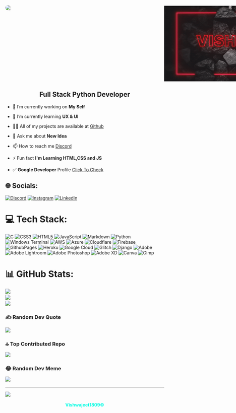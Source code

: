 <div id="slider" style" overflow: hidden;
    border-radius: 20px;">
  <figure style="position: relative;
    width: 1900%;
    margin: 0;
    padding: 0;
    font-size: 0;
    animation: 38s slidy infinite;">
    <img src="standard (1).gif" style=" width: 5.263%;
    height: auto;
    float: left;
    border-radius: 20px;">
    <img src="standard (2).gif">
    <img src="standard (3).gif">
    <img src="standard (4).gif">
    <img src="standard (5).gif">
    <img src="standard (6).gif">
    <img src="standard (7).gif">
    <img src="standard (8).gif">
    <img src="standard (9).gif">
    <img src="standard (10).gif">
    <img src="standard (11).gif">
    <img src="standard (12).gif">
    <img src="standard (13).gif">
    <img src="standard (14).gif">
    <img src="standard (15).gif">
    <img src="standard (16).gif">
    <img src="standard (17).gif">
    <img src="standard (18).gif">
    <img src="standard (19).gif">
  </figure>
</div>

<div style="text-align:center;">
<h2> Full Stack Python Developer </h2>
</div>

- 🔭 I’m currently working on **My Self**

- 🌱 I’m currently learning **UX & UI**

- 👨‍💻 All of my projects are available at [Github](https://github.com/Vishwajeet1809)

- 💬 Ask me about **New Idea**

- 📫 How to reach me [Discord](https://discord.gg/7wp9V6Pq)

- ⚡ Fun fact **I'm Learning HTML,CSS and JS**

- ✅ **Google Developer** Profile [Click To Check](https://g.dev/sergeant)


## 🌐 Socials:
[![Discord](https://img.shields.io/badge/Discord-%237289DA.svg?logo=discord&logoColor=white)](https://discord.gg/v5JCUUJ3) [![Instagram](https://img.shields.io/badge/Instagram-%23E4405F.svg?logo=Instagram&logoColor=white)](https://instagram.com/ft.vishwajeet) [![LinkedIn](https://img.shields.io/badge/LinkedIn-%230077B5.svg?logo=linkedin&logoColor=white)](https://linkedin.com/in/VishwajeetsinghChundawat) 

# 💻 Tech Stack:
![C](https://img.shields.io/badge/c-%2300599C.svg?style=flat-square&logo=c&logoColor=white) ![CSS3](https://img.shields.io/badge/css3-%231572B6.svg?style=flat-square&logo=css3&logoColor=white) ![HTML5](https://img.shields.io/badge/html5-%23E34F26.svg?style=flat-square&logo=html5&logoColor=white) ![JavaScript](https://img.shields.io/badge/javascript-%23323330.svg?style=flat-square&logo=javascript&logoColor=%23F7DF1E) ![Markdown](https://img.shields.io/badge/markdown-%23000000.svg?style=flat-square&logo=markdown&logoColor=white) ![Python](https://img.shields.io/badge/python-3670A0?style=flat-square&logo=python&logoColor=ffdd54) ![Windows Terminal](https://img.shields.io/badge/Windows%20Terminal-%234D4D4D.svg?style=flat-square&logo=windows-terminal&logoColor=white) ![AWS](https://img.shields.io/badge/AWS-%23FF9900.svg?style=flat-square&logo=amazon-aws&logoColor=white) ![Azure](https://img.shields.io/badge/azure-%230072C6.svg?style=flat-square&logo=microsoftazure&logoColor=white) ![Cloudflare](https://img.shields.io/badge/Cloudflare-F38020?style=flat-square&logo=Cloudflare&logoColor=white) ![Firebase](https://img.shields.io/badge/firebase-%23039BE5.svg?style=flat-square&logo=firebase) ![GithubPages](https://img.shields.io/badge/github%20pages-121013?style=flat-square&logo=github&logoColor=white) ![Heroku](https://img.shields.io/badge/heroku-%23430098.svg?style=flat-square&logo=heroku&logoColor=white) ![Google Cloud](https://img.shields.io/badge/GoogleCloud-%234285F4.svg?style=flat-square&logo=google-cloud&logoColor=white) ![Glitch](https://img.shields.io/badge/glitch-%233333FF.svg?style=flat-square&logo=glitch&logoColor=white) ![Django](https://img.shields.io/badge/django-%23092E20.svg?style=flat-square&logo=django&logoColor=white) ![Adobe](https://img.shields.io/badge/adobe-%23FF0000.svg?style=flat-square&logo=adobe&logoColor=white) ![Adobe Lightroom](https://img.shields.io/badge/Adobe%20Lightroom-31A8FF.svg?style=flat-square&logo=Adobe%20Lightroom&logoColor=white) ![Adobe Photoshop](https://img.shields.io/badge/adobe%20photoshop-%2331A8FF.svg?style=flat-square&logo=adobe%20photoshop&logoColor=white) ![Adobe XD](https://img.shields.io/badge/Adobe%20XD-470137?style=flat-square&logo=Adobe%20XD&logoColor=#FF61F6) ![Canva](https://img.shields.io/badge/Canva-%2300C4CC.svg?style=flat-square&logo=Canva&logoColor=white) ![Gimp](https://img.shields.io/badge/Gimp-657D8B?style=flat-square&logo=gimp&logoColor=FFFFFF)

# 📊 GitHub Stats:
![](https://github-readme-stats.vercel.app/api?username=Vishwajeet1809&theme=dark&hide_border=false&include_all_commits=true&count_private=true)<br/>
![](https://github-readme-streak-stats.herokuapp.com/?user=Vishwajeet1809&theme=dark&hide_border=false)<br/>
![](https://github-readme-stats.vercel.app/api/top-langs/?username=Vishwajeet1809&theme=dark&hide_border=false&include_all_commits=true&count_private=true&layout=compact)

### ✍️ Random Dev Quote
![](https://quotes-github-readme.vercel.app/api?type=horizontal&theme=dark)

### 🔝 Top Contributed Repo
![](https://github-contributor-stats.vercel.app/api?username=Vishwajeet1809&limit=5&theme=dark&combine_all_yearly_contributions=true)

### 😂 Random Dev Meme
<img src='https://randommeme-five.vercel.app/' style="height: 400px;"/>

---
[![](https://visitcount.itsvg.in/api?id=Vishwajeet1809&icon=2&color=4)](https://visitcount.itsvg.in)

<!-- Proudly created with GPRM ( https://gprm.itsvg.in ) -->

<div align="center"><b><p style="color: #03fce3;">Vishwajeet1809©</p></b></div>

